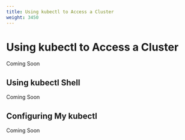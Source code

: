 ```yaml
---
title: Using kubectl to Access a Cluster
weight: 3450
---
```

# Using kubectl to Access a Cluster

Coming Soon

## Using kubectl Shell

Coming Soon

## Configuring My kubectl

Coming Soon
